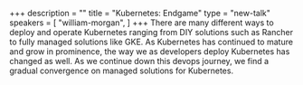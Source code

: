 +++
description = ""
title = "Kubernetes: Endgame"
type = "new-talk"
speakers = [
        "william-morgan",
]
+++
There are many different ways to deploy and operate Kubernetes ranging from DIY solutions such as Rancher to fully managed solutions like GKE. As Kubernetes has continued to mature and grow in prominence, the way we as developers deploy Kubernetes has changed as well. As we continue down this devops journey, we find a gradual convergence on managed solutions for Kubernetes.